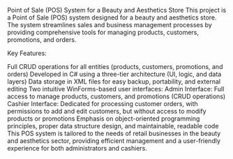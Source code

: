 Point of Sale (POS) System for a Beauty and Aesthetics Store
This project is a Point of Sale (POS) system designed for a beauty and aesthetics store. 
The system streamlines sales and business management processes by providing comprehensive tools for managing products, customers, promotions, and orders.

Key Features:

Full CRUD operations for all entities (products, customers, promotions, and orders)
Developed in C# using a three-tier architecture (UI, logic, and data layers)
Data storage in XML files for easy backup, portability, and external editing
Two intuitive WinForms-based user interfaces:
Admin Interface: Full access to manage products, customers, and promotions (CRUD operations)
Cashier Interface: Dedicated for processing customer orders, with permissions to add and edit customers, but without access to modify products or promotions
Emphasis on object-oriented programming principles, proper data structure design, and maintainable, readable code
This POS system is tailored to the needs of retail businesses in the beauty and aesthetics sector, 
providing efficient management and a user-friendly experience for both administrators and cashiers.
